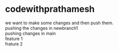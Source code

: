 # codewithprathamesh
we want to make some changes and then push them.<br>
pushing the changes in newbranch1<br>
pushing changes in main<br>
feature 1<br>
frature 2<br>

